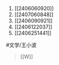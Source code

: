 1. [[2406060920]]
2. [[2407060848]]
3. [[2406090921]]
4. [[2406122037]]
5. [[2406251441]]

#文学/王小波 
>[[W]]

